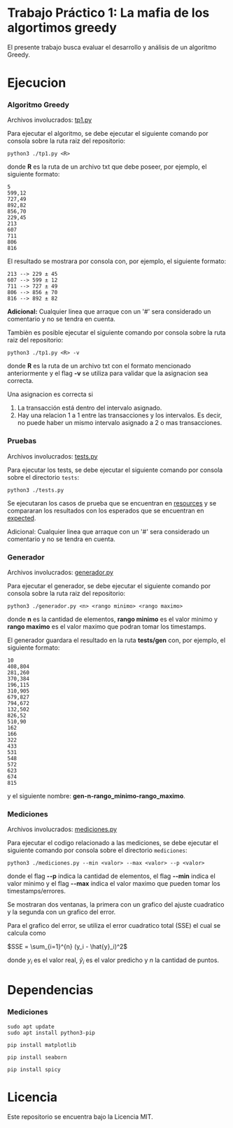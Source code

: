 # Trabajo Práctico 1: La mafia de los algortimos greedy

El presente trabajo busca evaluar el desarrollo y análisis de un algoritmo Greedy. 

# Ejecucion

### Algoritmo Greedy

Archivos involucrados: [tp1.py](tp1.py)

Para ejecutar el algoritmo, se debe ejecutar el siguiente comando por consola sobre la ruta raiz del repositorio:

```echo
python3 ./tp1.py <R>
```

donde **R** es la ruta de un archivo txt que debe poseer, por ejemplo, el siguiente formato:

```
5
599,12
727,49
892,82
856,70
229,45
213
607
711
806
816
```

El resultado se mostrara por consola con, por ejemplo, el siguiente formato:

```
213 --> 229 ± 45
607 --> 599 ± 12
711 --> 727 ± 49
806 --> 856 ± 70
816 --> 892 ± 82
```

**Adicional:** Cualquier linea que arraque con un '#' sera considerado un comentario y no se tendra en cuenta.

Tambièn es posible ejecutar el siguiente comando por consola sobre la ruta raiz del repositorio:

```echo
python3 ./tp1.py <R> -v
```

donde **R** es la ruta de un archivo txt con el formato mencionado anteriormente y el flag **-v** se utiliza para validar 
que la asignacion sea correcta.

Una asignacion es correcta si
1. La transacción está dentro del intervalo asignado.
2. Hay una relacion 1 a 1 entre las transacciones y los intervalos. Es decir, no puede haber un mismo intervalo asignado a 2 o mas transacciones.

### Pruebas

Archivos involucrados: [tests.py](tests/tests.py)

Para ejecutar los tests, se debe ejecutar el siguiente comando por consola sobre el directorio `tests`:

```echo
python3 ./tests.py
```

Se ejecutaran los casos de prueba que se encuentran en [resources](tests/resources) y se compararan los resultados con los esperados que se encuentran en [expected](tests/expected).

Adicional: Cualquier linea que arraque con un '#' sera considerado un comentario y no se tendra en cuenta.

### Generador

Archivos involucrados: [generador.py](generador.py)

Para ejecutar el generador, se debe ejecutar el siguiente comando por consola sobre la ruta raiz del repositorio:

```echo
python3 ./generador.py <n> <rango minimo> <rango maximo>
```

donde **n** es la cantidad de elementos, **rango minimo** es el valor minimo y **rango maximo** es el valor maximo que podran tomar los timestamps.

El generador guardara el resultado en la ruta **tests/gen** con, por ejemplo, el siguiente formato:

```
10
408,804
281,260
370,384
196,115
310,905
679,827
794,672
132,502
826,52
510,90
162
166
322
433
531
548
572
623
674
815
```

y el siguiente nombre: **gen-n-rango_minimo-rango_maximo**.

### Mediciones

Archivos involucrados: [mediciones.py](mediciones/mediciones.py)

Para ejecutar el codigo relacionado a las mediciones, se debe ejecutar el siguiente comando por consola sobre el directorio `mediciones`:

```echo
python3 ./mediciones.py --min <valor> --max <valor> --p <valor>
```

donde el flag **--p** indica la cantidad de elementos, el flag **--min** indica el valor minimo y el flag **--max** indica el valor maximo que pueden tomar los timestamps/errores.

Se mostraran dos ventanas, la primera con un grafico del ajuste cuadratico y la segunda con un grafico del error.

Para el grafico del error, se utiliza el error cuadratico total (SSE) el cual se calcula como

$SSE = \sum_{i=1}^{n} (y_i - \hat{y}_i)^2$

donde $y_i$ es el valor real, $\hat{y}_i$ es el valor predicho y $n$ la cantidad de puntos.

# Dependencias

### Mediciones

```echo
sudo apt update
sudo apt install python3-pip
```

```echo
pip install matplotlib
```

```echo
pip install seaborn
```

```echo
pip install spicy
```

# Licencia

Este repositorio se encuentra bajo la Licencia MIT.